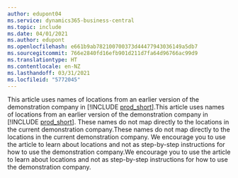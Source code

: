 ```yaml
---
author: edupont04
ms.service: dynamics365-business-central
ms.topic: include
ms.date: 04/01/2021
ms.author: edupont
ms.openlocfilehash: e661b9ab782100700373d44477943036149a5db7
ms.sourcegitcommit: 766e2840fd16efb901d211d7fa64d96766ac99d9
ms.translationtype: HT
ms.contentlocale: en-NZ
ms.lasthandoff: 03/31/2021
ms.locfileid: "5772045"
---
```

<span data-ttu-id="11c50-101">This article uses names of locations from an earlier version of the demonstration company in [!INCLUDE [prod_short](prod_short.md)].</span><span class="sxs-lookup"><span data-stu-id="11c50-101">This article uses names of locations from an earlier version of the demonstration company in [!INCLUDE [prod_short](prod_short.md)].</span></span> <span data-ttu-id="11c50-102">These names do not map directly to the locations in the current demonstration company.</span><span class="sxs-lookup"><span data-stu-id="11c50-102">These names do not map directly to the locations in the current demonstration company.</span></span> <span data-ttu-id="11c50-103">We encourage you to use the article to learn about locations and not as step-by-step instructions for how to use the demonstration company.</span><span class="sxs-lookup"><span data-stu-id="11c50-103">We encourage you to use the article to learn about locations and not as step-by-step instructions for how to use the demonstration company.</span></span>